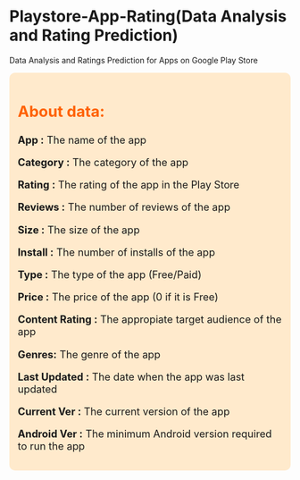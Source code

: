 # Playstore-App-Rating(Data Analysis and Rating Prediction)
Data Analysis and Ratings Prediction for Apps on Google Play Store

<div style="border-radius:10px; padding: 15px; background-color: #ffeacc; font-size:130%; text-align:left">

<h2 align="left"><font color=#ff6200>About data:</font></h2>


**App :** The name of the app

**Category :** The category of the app

**Rating :** The rating of the app in the Play Store

**Reviews :** The number of reviews of the app

**Size :** The size of the app

**Install :** The number of installs of the app

**Type :** The type of the app (Free/Paid)

**Price :** The price of the app (0 if it is Free)

**Content Rating :** The appropiate target audience of the app

**Genres:** The genre of the app

**Last Updated :** The date when the app was last updated

**Current Ver :** The current version of the app

**Android Ver :** The minimum Android version required to run the app
